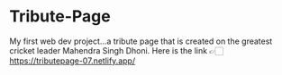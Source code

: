 # Tribute-Page
My first web dev project...a tribute page that is created on the greatest cricket leader Mahendra Singh Dhoni. 
Here is the link 👉🏻https://tributepage-07.netlify.app/
